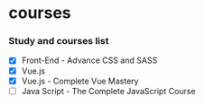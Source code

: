 # courses

### Study and courses list

- [x] Front-End - Advance CSS and SASS
- [x] Vue.js
- [x] Vue.js - Complete Vue Mastery
- [ ] Java Script - The Complete JavaScript Course
